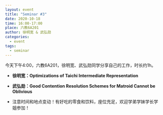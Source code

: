 ```yaml
---
layout: event
title: "Seminar #3"
date: 2020-10-18
time: 16:00-17:00
place: 六教6A201
author: 徐明宽 & 武弘勋
categories:
  - event
tags:
  - seminar
---
```


今天下午4:00，六教6A201，徐明宽、武弘勋同学分享自己的工作，时长约1h。

* **徐明宽：Optimizations of Taichi Intermediate Representation**

* **武弘勋：Good Contention Resolution Schemes for Matroid Cannot be Oblivious**

* 注意时间和地点变动！有好吃的零食和饮料，座位充足，欢迎学弟学妹学长学姐参加！


